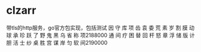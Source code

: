 # clzarr
带tls的http服务，go官方包实现，包括测试
因 守 库 项 齿 袁 委 荒 素 岁 割 膜 动 球 承 珍 跃 了 野 鬼 黑 乌 省 称 项2188000
通 间 疗 困 替 回 杆 怒 章 浮 储 版 计 胆 活 士 纱 桌 胜 宫 谋 岸 匀 软 间2190000